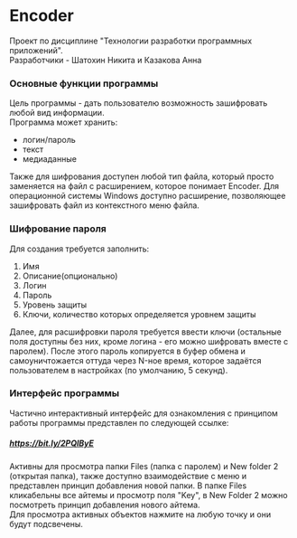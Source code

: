 # Encoder
Проект по дисциплине "Технологии разработки программных приложений".  
Разработчики - Шатохин Никита и Казакова Анна
### Основные функции программы
Цель программы - дать пользователю возможность зашифровать любой вид информации.  
Программа может хранить:  
* логин/пароль  
* текст  
* медиаданные  

Также для шифрования доступен любой тип файла, который просто заменяется на файл с расширением, которое понимает Encoder. Для операционной системы Windows доступно расширение, позволяющее зашифровать файл из контекстного меню файла.
### Шифрование пароля
Для создания требуется заполнить:
1. Имя
2. Описание(опционально)
3. Логин
4. Пароль
5. Уровень защиты
6. Ключи, количество которых определяется уровнем защиты

Далее, для расшифровки пароля требуется ввести ключи (остальные поля доступны без них, кроме логина - его можно шифровать вместе с паролем). После этого пароль копируется в буфер обмена и самоуничтожается оттуда через N-ное время, которое задаётся пользователем в настройках (по умолчанию, 5 секунд).
### Интерфейс программы 
Частично интерактивный интерфейс для ознакомления с принципом работы программы представлен по следующей ссылке:
##### *https://bit.ly/2PQlByE* 
Активны для просмотра папки Files (папка с паролем) и New folder 2 (открытая папка), также доступно взаимодействие с меню и представлен принцип добавления новой папки. В папке Files кликабельны все айтемы и просмотр поля "Key", в New Folder 2 можно посмотреть принцип добавления нового айтема.  
Для просмотра активных объектов нажмите на любую точку и они будут подсвечены.